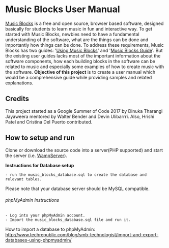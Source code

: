 # Music Blocks User Manual 

[Music Blocks](https://walterbender.github.io/musicblocks/) is a free and open source, browser based software, designed basically for students to learn music in fun and interactive way.
To get started with Music Blocks, newbies need to have a fundamental understanding of the software, what are the things can be done and importantly how things can be done. To address these requirements, Music Blocks has two guides: '[Using Music Blocks](https://github.com/walterbender/musicblocks/tree/master/guide)' and '[Music Blocks Guide](https://github.com/walterbender/musicblocks/tree/master/documentation)'. But the existing user guides lacks most of the important information about the software components, how each building blocks in the software can be related to music and especially some examples of how to create music with the software. **Objective of this project** is to create a user manual which would be a comprehensive guide while providing samples and related explanations. 

## Credits

This project started as a Google Summer of Code 2017 by Dinuka Tharangi Jayaweera mentored by Walter Bender and Devin Ulibarrri. Also, Hrishi Patel and Cristina Del Puerto contributed. 

## How to setup and run
                     
Clone or download the source code into a server(PHP supported) and start the server (i.e. [WampServer](http://www.wampserver.com/en/)).

**Instructions for Database setup**

    - run the music_blocks_database.sql to create the database and relevant tables.
    
Please note that your database server should be MySQL compatible.

###### phpMyAdmin Instructions

    - Log into your phpMyAdmin account.
    - Import the music_blocks_database.sql file and run it.   
    
 How to import a database to phpMyAdmin: http://www.techrepublic.com/blog/smb-technologist/import-and-export-databases-using-phpmyadmin/
